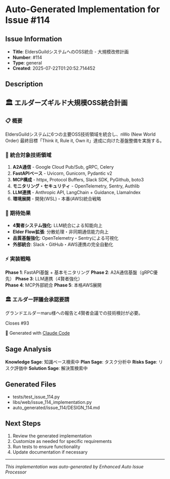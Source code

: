 # Auto-Generated Implementation for Issue #114

## Issue Information
- **Title**: EldersGuildシステムへのOSS統合 - 大規模改修計画
- **Number**: #114
- **Type**: general
- **Created**: 2025-07-22T01:20:52.714452

## Description
## 🏛️ エルダーズギルド大規模OSS統合計画

### 📋 概要
EldersGuildシステムに6つの主要OSS技術領域を統合し、nWo (New World Order) 最終目標「Think it, Rule it, Own it」達成に向けた基盤整備を実施する。

### 🎯 統合対象技術領域
1. **A2A通信** - Google Cloud Pub/Sub, gRPC, Celery
2. **FastAPIベース** - Uvicorn, Gunicorn, Pydantic v2  
3. **MCP構成** - httpx, Protocol Buffers, Slack SDK, PyGithub, boto3
4. **モニタリング・セキュリティ** - OpenTelemetry, Sentry, Authlib
5. **LLM連携** - Anthropic API, LangChain + Guidance, LlamaIndex
6. **環境展開** - 開発(WSL)・本番(AWS)統合戦略

### 🚀 期待効果
- **4賢者システム強化**: LLM統合による知能向上
- **Elder Flow拡張**: 分散処理・非同期通信能力向上  
- **品質基盤強化**: OpenTelemetry・Sentryによる可視化
- **外部統合**: Slack・GitHub・AWS連携の完全自動化

### ⚡ 実装戦略
**Phase 1**: FastAPI基盤 + 基本モニタリング
**Phase 2**: A2A通信基盤（gRPC優先）
**Phase 3**: LLM連携（4賢者強化）  
**Phase 4**: MCP外部統合
**Phase 5**: 本格AWS展開

### 🏛️ エルダー評議会承認要請
グランドエルダーmaru様への報告と4賢者会議での技術検討が必要。

Closes #93

🤖 Generated with [Claude Code](https://claude.ai/code)

## Sage Analysis
**Knowledge Sage**: 知識ベース検索中
**Plan Sage**: タスク分析中
**Risks Sage**: リスク評価中
**Solution Sage**: 解決策検索中

## Generated Files
- tests/test_issue_114.py
- libs/web/issue_114_implementation.py
- auto_generated/issue_114/DESIGN_114.md

## Next Steps
1. Review the generated implementation
2. Customize as needed for specific requirements
3. Run tests to ensure functionality
4. Update documentation if necessary

---
*This implementation was auto-generated by Enhanced Auto Issue Processor*
